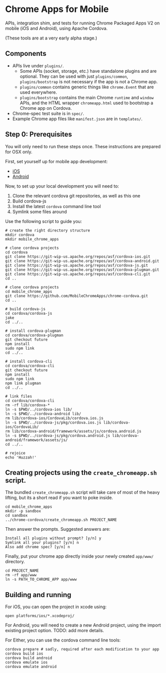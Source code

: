 # Chrome Apps for Mobile

APIs, integration shim, and tests for running Chrome Packaged Apps V2 on mobile (iOS and Android), using Apache Cordova.

(These tools are at a very early alpha stage.)

## Components

* APIs live under `plugins/`.
    * Some APIs (socket, storage, etc.) have standalone plugins and are optional. They can be used with just `plugins/common`, `plugins/bootstrap` is not necessary if the app is not a Chrome app.
    * `plugins/common` contains generic things like `chrome.Event` that are used everywhere.
    * `plugins/bootstrap` contains the main Chrome `runtime` and `window` APIs, and the HTML wrapper `chromeapp.html` used to bootstrap a Chrome app on Cordova.
* Chrome-spec test suite is in `spec/`.
* Example Chrome app files like `manifest.json` are in `templates/`.

## Step 0: Prerequisites

You will only need to run these steps once.  These instructions are prepared for OSX only.

First, set yourself up for mobile app development:

* [iOS](http://docs.phonegap.com/en/edge/guide_getting-started_ios_index.md.html#Getting%20Started%20with%20iOS)
* [Android](http://docs.phonegap.com/en/edge/guide_getting-started_android_index.md.html#Getting%20Started%20with%20Android)

Now, to set up your local development you will need to:

1. Clone the relevant cordova git repositories, as well as this one
2. Build cordova-js
3. Install the latest `cordova` command line tool
4. Symlink some files around

Use the following script to guide you:

    # create the right directory structure
    mkdir cordova
    mkdir mobile_chrome_apps
    
    # clone cordova projects
    cd cordova
    git clone https://git-wip-us.apache.org/repos/asf/cordova-ios.git
    git clone https://git-wip-us.apache.org/repos/asf/cordova-android.git
    git clone https://git-wip-us.apache.org/repos/asf/cordova-js.git
    git clone https://git-wip-us.apache.org/repos/asf/cordova-plugman.git
    git clone https://git-wip-us.apache.org/repos/asf/cordova-cli.git
    cd ..
    
    # clone cordova projects
    cd mobile_chrome_apps
    git clone https://github.com/MobileChromeApps/chrome-cordova.git
    cd ..
    
    # build cordova-js
    cd cordova/cordova-js
    jake
    cd ../..
    
    # install cordova-plugman
    cd cordova/cordova-plugman
    git checkout future
    npm install
    sudo npm link
    cd ../..
    
    # install cordova-cli
    cd cordova/cordova-cli
    git checkout future
    npm install
    sudo npm link
    npm link plugman
    cd ../..
    
    # link files
    cd cordova/cordova-cli
    rm -rf lib/cordova-*
    ln -s $PWD/../cordova-ios lib/
    ln -s $PWD/../cordova-android lib/
    rm lib/cordova-ios/CordovaLib/cordova.ios.js
    ln -s $PWD/../cordova-js/pkg/cordova.ios.js lib/cordova-ios/CordovaLib/
    rm lib/cordova-android/framework/assets/js/cordova.android.js
    ln -s $PWD/../cordova-js/pkg/cordova.android.js lib/cordova-android/framework/assets/js/
    cd ../..
    
    # rejoice
    echo 'Huzzah!'

## Creating projects using the `create_chromeapp.sh` script.

The bundled `create_chromeapp.sh` script will take care of most of the heavy lifting, but its a short read if you want to poke inside.

    cd mobile_chrome_apps
    mkdir -p sandbox
    cd sandbox
    ../chrome-cordova/create_chromeapp.sh PROJECT_NAME

Then answer the prompts.  Suggested answers are:

    Install all plugins without prompt? [y/n] y
    Symlink all your plugins? [y/n] n
    Also add chrome spec? [y/n] n

Finally, put your chrome app directly inside your newly created `app/www/` directory.

    cd PROJECT_NAME
    rm -rf app/www
    ln -s PATH_TO_CHROME_APP app/www

## Building and running

For iOS, you can open the project in xcode using:

    open platforms/ios/*.xcodeproj/

For Android, you will need to create a new Android project, using the import existing project option.  TODO: add more details.

For Either, you can use the cordova command line tools:

    cordova prepare # sadly, required after each modification to your app
    cordova build ios
    cordova build android
    cordova emulate ios
    cordova emulate android